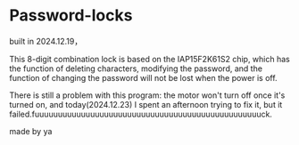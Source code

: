 # Password-locks
built in 2024.12.19，

This 8-digit combination lock is based on the IAP15F2K61S2 chip, which has the function of deleting characters, modifying the password, and the function of changing the password will not be lost when the power is off.

There is still a problem with this program: the motor won't turn off once it's turned on, and today(2024.12.23) I spent an afternoon trying to fix it, but it failed.fuuuuuuuuuuuuuuuuuuuuuuuuuuuuuuuuuuuuuuuuuuuuuuuuuck.

made by ya
